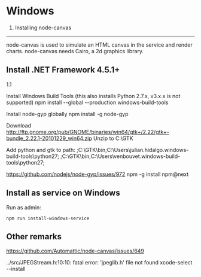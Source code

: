 Windows
=======

1. Installing node-canvas
-------------------------

node-canvas is used to simulate an HTML canvas in the service and render charts. node-canvas needs Cairo, a 2d graphics library.


Install .NET Framework 4.5.1+
-----------------------------

1.1 

Install Windows Build Tools (this also installs Python 2.7.x, v3.x.x is not supported)
npm install --global --production windows-build-tools

Install node-gyp globally
npm install -g node-gyp

Download
http://ftp.gnome.org/pub/GNOME/binaries/win64/gtk+/2.22/gtk+-bundle_2.22.1-20101229_win64.zip
Unzip to C:\GTK

Add python and gtk to path:
;C:\GTK\bin\;C:\Users\julian.hidalgo\.windows-build-tools\python27\;
;C:\GTK\bin\;C:\Users\venbouvet\.windows-build-tools\python27\;

https://github.com/nodejs/node-gyp/issues/972
npm -g install npm@next

Install as service on Windows
-----------------------------
Run as admin:

```
npm run install-windows-service

```

Other remarks
-------------

https://github.com/Automattic/node-canvas/issues/649

../src/JPEGStream.h:10:10: fatal error: 'jpeglib.h' file not found
xcode-select --install


